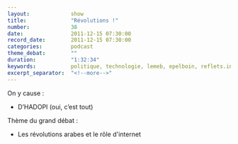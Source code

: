 ```yaml
---
layout:             show
title:              "Révolutions !"
number:             38
date:               2011-12-15 07:30:00
record_date:        2011-12-15 07:30:00
categories:         podcast
theme_debat:        ""
duration:           "1:32:34"
keywords:           politique, technologie, lemeb, epelboin, reflets.info
excerpt_separator:  "<!--more-->"
---
```



On y cause :

- D’HADOPI (oui, c’est tout)

Thème du grand débat :

- Les révolutions arabes et le rôle d'internet
